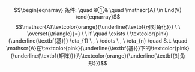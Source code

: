 $$\begin{eqnarray}
条件: \quad
&①& \quad \mathscr{A} \in End(V) 
\end{eqnarray}$$
$$\mathscr{A}\textcolor{orange}{\underline{\textbf{可对角化}}} \ \  \overset{\triangle}{=} \ \ if \quad \exists \ \textcolor{pink}{\underline{\textbf{基}}} \eta_{1} \ , \ \cdots \ , \ \eta_{n} \quad S.t. \quad \mathscr{A}在\textcolor{pink}{\underline{\textbf{基}}}下的\textcolor{pink}{\underline{\textbf{矩阵}}}为\textcolor{orange}{\underline{\textbf{对角形}}}$$